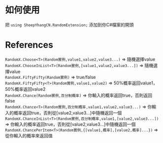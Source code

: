 # 如何使用
把 ```using SheepYhangCN.RandomExtension;``` 添加到你C#檔案的開頭

# References
```RandomX.Choose<T>(Random實例,value1,value2,value3...)``` => 隨機選擇value<br>
```RandomX.ChooseInList<T>(Random實例,[value1,value2,value3...])``` => 隨機選擇value<br>
```RandomX.FiftyFifty(Random實例)``` => true/false<br>
```RandomX.FiftyFifty<T>(Random實例,value1,value2)``` => 50%概率返回value1，50%概率返回value2<br>
```RandomX.Chance(Random實例,百分制概率)``` => 你輸入的概率返回true，否則返回false<br>
```RandomX.Chance<T>(Random實例,百分制概率,value1,value2,value3...)``` => 你輸入的概率返回true，否則從[value2,value3...]中隨機返回一個<br>
```RandomX.ChanceInList<T>(Random實例,百分制概率,value1,[value2,value3...])``` => 你輸入的概率返回true，否則從[value2,value3...]中隨機返回一個<br>
```RandomX.ChancePerItem<T>(Random實例,{[value1,概率],[value2,概率]...})``` => 從你輸入的概率來返回值
